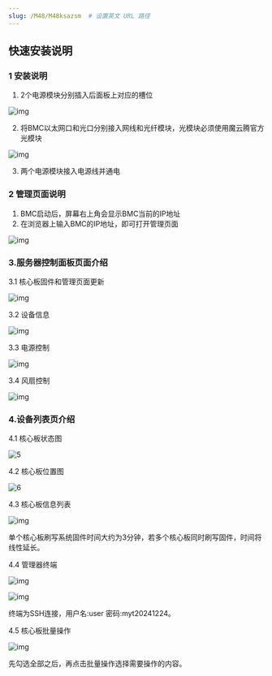 ```yaml
---
slug: /M48/M48ksazsm  # 设置英文 URL 路径
---
```


## 快速安装说明

### 1 安装说明

1. 2个电源模块分别插入后面板上对应的槽位

![img](/img/M48/12.png) 

2. 将BMC以太网口和光口分别接入网线和光纤模块，光模块必须使用魔云腾官方光模块

![img](/img/M48/13.png) 

3. 两个电源模块接入电源线并通电

 

### 2 管理页面说明

1. BMC启动后，屏幕右上角会显示BMC当前的IP地址
2. 在浏览器上输入BMC的IP地址，即可打开管理页面

![img](/img/M48/1.png) 

### 3.服务器控制面板页面介绍

3.1 核心板固件和管理页面更新

![img](/img/M48/2.png) 

3.2 设备信息

![img](/img/M48/11.png) 

3.3 电源控制

![img](/img/M48/3.png) 

3.4 风扇控制

![img](/img/M48/4.png) 

### 4.设备列表页介绍

4.1 核心板状态图

![5](/img/M48/5.png) 

4.2 核心板位置图

![6](/img/M48/6.png) 

4.3 核心板信息列表

![img](/img/M48/7.png) 

单个核心板刷写系统固件时间大约为3分钟，若多个核心板同时刷写固件，时间将线性延长。

 

4.4 管理器终端

![img](/img/M48/8.png) 

![img](/img/M48/9.png) 

终端为SSH连接，用户名:user  密码:myt20241224。

 

4.5 核心板批量操作



![img](/img/M48/10.png)

先勾选全部之后，再点击批量操作选择需要操作的内容。
